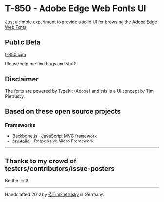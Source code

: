 # T-850 - Adobe Edge Web Fonts UI

Just a simple <a href="https://github.com/TimPietrusky/T-850" target="_blank">experiment</a> to provide a solid UI for browsing the <a href="http://html.adobe.com/edge/webfonts/" target="_blank">Adobe Edge Web Fonts</a>.

## Public Beta

[t-850.com](http://t-850.com)

Please help me find bugs and stuff!

## Disclaimer

The fonts are powered by Typekit (Adobe) and this is a UI concept by Tim Pietrusky.

## Based on these open source projects

### Frameworks
* [Backbone.js](http://backbonejs.org) - JavaScript MVC framework
* [crystallo](https://github.com/TimPietrusky/crystallo) - Responsive Micro Framework 

---

## Thanks to my crowd of testers/contributors/issue-posters

Be the first!

---

Handcrafted 2012 by [@TimPietrusky](http://twitter.com/TimPietrusky) in Germany.